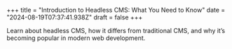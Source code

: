 +++
title = "Introduction to Headless CMS: What You Need to Know"
date = "2024-08-19T07:37:41.938Z"
draft = false
+++

  Learn about headless CMS, how it differs from traditional CMS, and why it’s becoming popular in modern web development.
        